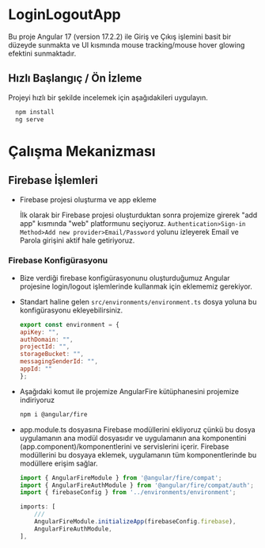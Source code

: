 
# LoginLogoutApp

Bu proje Angular 17 (version 17.2.2) ile Giriş ve Çıkış işlemini basit bir düzeyde sunmakta ve UI kısmında mouse tracking/mouse hover glowing efektini sunmaktadır.




## Hızlı Başlangıç / Ön İzleme

Projeyi hızlı bir şekilde incelemek için aşağıdakileri uygulayın.

```bash 
  npm install
  ng serve
```
    
# Çalışma Mekanizması


 ## Firebase İşlemleri

- Firebase projesi oluşturma ve app ekleme

    İlk olarak bir Firebase projesi oluşturduktan sonra projemize girerek "add app" kısmında "web" platformunu seçiyoruz. ```Authentication>Sign-in Method>Add new provider>Email/Password``` yolunu izleyerek Email ve Parola girişini aktif hale getiriyoruz.

### Firebase Konfigürasyonu

- Bize verdiği firebase konfigürasyonunu oluşturduğumuz Angular projesine login/logout işlemlerinde kullanmak için eklememiz gerekiyor. 
- Standart haline gelen ``` src/environments/environment.ts ``` dosya yoluna bu konfigürasyonu ekleyebilirsiniz.

    ```javascript
    export const environment = {
    apiKey: "",
    authDomain: "",
    projectId: "",
    storageBucket: "",
    messagingSenderId: "",
    appId: ""
    };
    ```

- Aşağıdaki komut ile projemize AngularFire kütüphanesini projemize indiriyoruz
    ```bash 
    npm i @angular/fire
    ```

- app.module.ts dosyasına Firebase modüllerini ekliyoruz çünkü bu dosya uygulamanın ana modül dosyasıdır ve uygulamanın ana komponentini (app.component)/komponentlerini ve servislerini içerir. Firebase modüllerini bu dosyaya eklemek, uygulamanın tüm komponentlerinde bu modüllere erişim sağlar.

    ```javascript
    import { AngularFireModule } from '@angular/fire/compat';
    import { AngularFireAuthModule } from '@angular/fire/compat/auth';
    import { firebaseConfig } from '../environments/environment';
    ```
    ```javascript
    imports: [
        ///
        AngularFireModule.initializeApp(firebaseConfig.firebase),
        AngularFireAuthModule,
    ],
    ```






  
